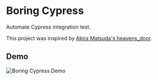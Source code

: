 # Boring Cypress

Automate Cypress integration test.

This project was inspired by [Akira Matsuda's heavens_door](https://github.com/amatsuda/heavens_door).

## Demo

![Boring Cypress Demo](https://github.com/leandrotk/boring-cypress/blob/master/assets/boring-cypress.gif)

